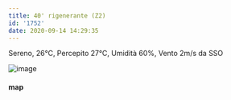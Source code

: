 ```yaml
---
title: 40' rigenerante (Z2)
id: '1752'
date: 2020-09-14 14:29:35
---
```


Sereno, 26°C, Percepito 27°C, Umidità 60%, Vento 2m/s da SSO

![image](/images/2021/08/20200914-activity-map.png)

#### map